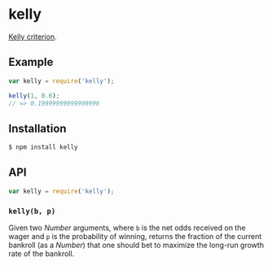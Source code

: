 # kelly

[Kelly criterion](https://en.wikipedia.org/wiki/Kelly_criterion).

## Example

``` javascript
var kelly = require('kelly');

kelly(1, 0.6);
// => 0.19999999999999996
```

## Installation

``` bash
$ npm install kelly
```

## API

``` javascript
var kelly = require('kelly');
```

### `kelly(b, p)`

Given two _Number_ arguments, where `b` is the net odds received on the wager
and `p` is the probability of winning, returns the fraction of the current
bankroll (as a _Number_) that one should bet to maximize the long-run growth
rate of the bankroll.